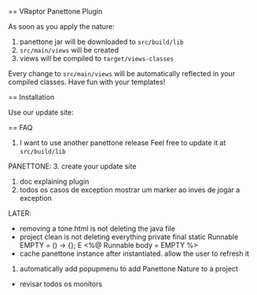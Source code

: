 == VRaptor Panettone Plugin

As soon as you apply the nature:

1. panettone jar will be downloaded to `src/build/lib`
2. `src/main/views` will be created
3. views will be compiled to `target/views-classes`

Every change to `src/main/views` will be automatically reflected in your compiled classes. Have fun with your templates!

== Installation  

Use our update site: 

== FAQ

1. I want to use another panettone release
Feel free to update it at `src/build/lib`





PANETTONE:
3. create your update site
1. doc explaining plugin
2. todos os casos de exception mostrar um marker ao inves de jogar a exception

LATER:
- removing a tone.html is not deleting the java file
- project clean is not deleting everything
private final static Runnable EMPTY = () -> {};      E      <%@ Runnable body = EMPTY %> 
- cache panettone instance after instantiated. allow the user to refresh it
1. automatically add popupmenu to add Panettone Nature to a project
- revisar todos os monitors